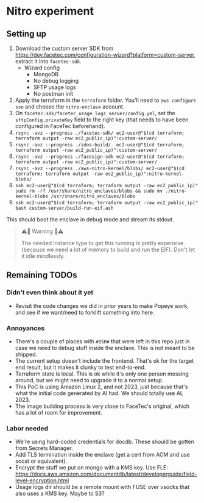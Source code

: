 # Nitro experiment

## Setting up

1. Download the custom server SDK from <https://dev.facetec.com/configuration-wizard?platform=custom-server>, extract it into `facetec-sdk`.
    - Wizard config
        - MongoDB
        - No debug logging
        - SFTP usage logs
        - No postman init
2. Apply the terraform in the `terraform` folder. You'll need to `aws configure sso` and choose the `nitro-enclave` account.
3. On `facetec-sdk/facetec_usage_logs_server/config.yml`, set the `sftpConfig.privateKey` field to the right key (that needs to have been configured in FaceTec beforehand).
4. `rsync -avz --progress ./facetec-sdk/ ec2-user@"$(cd terraform; terraform output -raw ec2_public_ip)":custom-server/`
5. `rsync -avz --progress ./idos-build/  ec2-user@"$(cd terraform; terraform output -raw ec2_public_ip)":custom-server/`
6. `rsync -avz --progress ./facesign-sdk ec2-user@"$(cd terraform; terraform output -raw ec2_public_ip)":custom-server/`
7. `rsync -avz --progress ./aws-nitro-kernel/blobs/ ec2-user@"$(cd terraform; terraform output -raw ec2_public_ip)":nitro-kernel-blobs/`
8. `ssh ec2-user@"$(cd terraform; terraform output -raw ec2_public_ip)" sudo rm -rf /usr/share/nitro_enclaves/blobs && sudo mv ./nitro-kernel-blobs /usr/share/nitro_enclaves/blobs`
9. `ssh ec2-user@"$(cd terraform; terraform output -raw ec2_public_ip)" bash custom-server/build-run-eif.ash`

This should boot the enclave in debug mode and stream its stdout.

> ⚠️💸 Warning 💸⚠️
>
> The needed instance type to get this running is pretty expensive (because we need a lot of memory to build and run the EIF). Don't let it idle mindlessly.

## Remaining TODOs

### Didn't even think about it yet
- Revisit the code changes we did in prior years to make Popeye work, and see if we want/need to forklift something into here.

### Annoyances
- There's a couple of places with `#SSH#` that were left in this repo just in case we need to debug stuff inside the enclave. This is not meant to be shipped.
- The current setup doesn't include the frontend. That's ok for the target end result, but it makes it clunky to test end-to-end.
- Terraform state is local. This is ok while it's only one person messing around, but we might need to upgrade it to a normal setup.
- This PoC is using Amazon Linux 2, and not 2023, just because that's what the initial code generated by AI had. We should totally use AL 2023.
- The image building process is very close to FaceTec's original, which has a lot of room for improvement.

### Labor needed
- We're using hard-coded credentials for docdb. These should be gotten from Secrets Manager.
- Add TLS termination inside the enclave (get a cert from ACM and use socat or equivalent).
- Encrypt the stuff we put on mongo with a KMS key. Use FLE: https://docs.aws.amazon.com/documentdb/latest/developerguide/field-level-encryption.html
- Usage logs dir should be a remote mount with FUSE over vsocks that also uses a KMS key. Maybe to S3?
